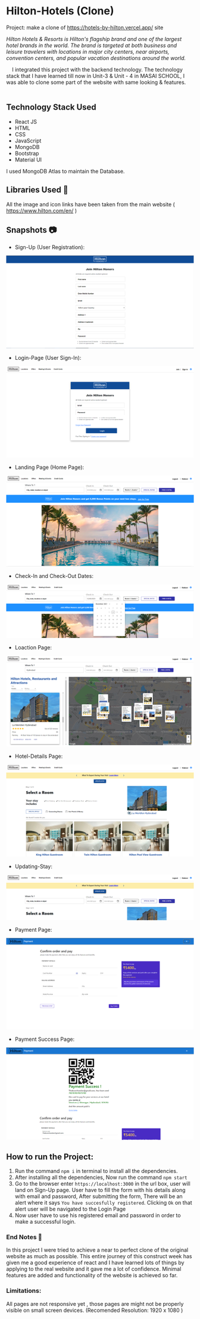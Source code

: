 # Hilton-Hotels (Clone)

Project: make a clone of https://hotels-by-hilton.vercel.app/ site

_Hilton Hotels & Resorts is Hilton's flagship brand and one of the largest hotel brands in the world. The brand is targeted at both business and leisure travelers with locations in major city centers, near airports, convention centers, and popular vacation destinations around the world._

&nbsp;&nbsp;&nbsp;&#160;I integrated this project with the backend technology. The technology stack that I have learned till now in Unit-3 & Unit - 4 in MASAI SCHOOL, I was able to clone some part of the website with same looking & features. <br><br>

## Technology Stack Used

- React JS
- HTML
- CSS
- JavaScript
- MongoDB
- Bootstrap
- Material UI

I used MongoDB Atlas to maintain the Database.

## Libraries Used 🌟

All the image and icon links have been taken from the main website ( https://www.hilton.com/en/ )

## Snapshots 📷

- Sign-Up (User Registration):

![Sign-Up Page](https://github.com/thakoorchandan/Hotels-by-Hilton/blob/main/public/Images/Join_Page.png?raw=true)

- Login-Page (User Sign-In):

![Login Page](https://github.com/thakoorchandan/Hotels-by-Hilton/blob/main/public/Images/Login_Page.png?raw=true)

- Landing Page (Home Page):

![Home Page](https://github.com/thakoorchandan/Hotels-by-Hilton/blob/main/public/Images/Home_Page.png?raw=true)

- Check-In and Check-Out Dates:

![Where To](https://github.com/thakoorchandan/Hotels-by-Hilton/blob/main/public/Images/Check_In_&Check_Out%20.png?raw=true)

- Loaction Page:

![Location Page](https://github.com/thakoorchandan/Hotels-by-Hilton/blob/main/public/Images/Location_Page.png?raw=true)

- Hotel-Details Page:

![Hotel Details Page](https://github.com/thakoorchandan/Hotels-by-Hilton/blob/main/public/Images/Hotel_Details_Page.png?raw=true)

- Updating-Stay:

![Update Stay](https://github.com/thakoorchandan/Hotels-by-Hilton/blob/main/public/Images/Update_Stay.png?raw=true)

- Payment Page:

![Payment Page](https://github.com/thakoorchandan/Hotels-by-Hilton/blob/main/public/Images/Payments_Page.png)

- Payment Success Page:

![Payment Success](https://github.com/thakoorchandan/Hotels-by-Hilton/blob/main/public/Images/Payment_Success.png?raw=true)

## How to run the Project:

1. Run the command `npm i` in terminal to install all the dependencies.
2. After installing all the dependencies, Now run the command `npm start`
3. Go to the browser enter `https://localhost:3000` in the url box, user will land on Sign-Up page. User have to fill the form with his details along with email and password, After submitting the form, There will be an alert where it says `You have succesfully registered`. Clicking `Ok` on that alert user will be navigated to the Login Page
4. Now user have to use his registered email and password in order to make a successful login.

### End Notes 📑

In this project I were tried to achieve a near to perfect clone of the original website as much as possible. This entire journey of this construct week has given me a good experience of react and I have learned lots of things by applying to the real website and it gave me a lot of confidence. Minimal features are added and functionality of the website is achieved so far.

### Limitations:

All pages are not responsive yet , those pages are might not be properly visible on small screen devices.
(Recomended Resolution: 1920 x 1080 )
